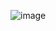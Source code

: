 ![image](https://user-images.githubusercontent.com/55679058/194991224-bbeea8b9-8978-4de9-80d3-4fa06b355379.png)
